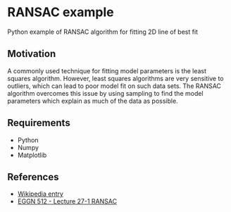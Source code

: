 # RANSAC example

Python example of RANSAC algorithm for fitting 2D line of best fit

## Motivation
A commonly used technique for fitting model parameters is the least squares algorithm. However, least squares algorithms are very sensitive to outliers, which can lead to poor model fit on such data sets. The RANSAC algorithm overcomes this issue by using sampling to find the model parameters which explain as much of the data as possible. 

## Requirements
- Python
- Numpy
- Matplotlib

## References
- [Wikipedia entry](https://en.wikipedia.org/wiki/Random_sample_consensus)
- [EGGN 512 - Lecture 27-1 RANSAC](https://www.youtube.com/watch?v=NKxXGsZdDp8)
